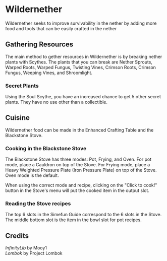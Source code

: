 # Wildernether

Wildernether seeks to improve survivability in the nether by adding more food and tools that can be easily crafted in the nether

## Gathering Resources

The main method to gether resources in Wildernether is by breaking nether plants with Scythes. The plants that you can break are Nether Sprouts, Warped Roots, Warped Fungus, Twisting Vines, Crimson Roots, Crimson Fungus, Weeping Vines, and Shroomlight.

### Secret Plants

Using the Soul Scythe, you have an increased chance to get 5 other secret plants. They have no use other than a collectible.

## Cuisine

Wildernether food can be made in the Enhanced Crafting Table and the Blackstone Stove.

### Cooking in the Blackstone Stove

The Blackstone Stove has three modes: Pot, Frying, and Oven. For pot mode, place a Cauldron on top of the Stove. For Frying mode, place a Heavy Weighted Pressure Plate (Iron Pressure Plate) on top of the Stove. Oven mode is the default.

When using the correct mode and recipe, clicking on the "Click to cook!" button in the Stove's menu will put the cooked item in the output slot.

### Reading the Stove recipes

The top 6 slots in the Simefun Guide correspond to the 6 slots in the Stove. The middle bottom slot is the item in the bowl slot for pot recipes.

## Credits

*InfinityLib* by Mooy1
<br>
*Lombok* by Project Lombok
